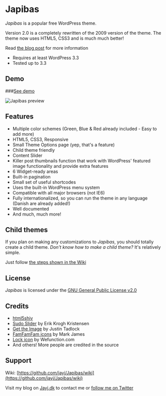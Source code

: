 # Japibas

<em>Japibas</em> is a popular free WordPress theme. 

Version 2.0 is a completely rewritten of the 2009 version of the theme. The theme now uses HTML5, CSS3 and is much much better!

Read [the blog post](http://jayj.dk/japibas-free-wordpress-theme/) for more information

* Requires at least WordPress 3.3
* Tested up to 3.3

## Demo

###[See demo](http://wpthemes.jayj.dk/japibas/)

![Japibas preview](http://i.imgur.com/H8sFf.png)

## Features

* Multiple color schemes (Green, Blue & Red already included - Easy to add more)
* HTML5, CSS3, Responsive
* Small Theme Options page (yep, that's a feature)
* Child theme friendly
* Content Slider
* Killer post thumbnails function that work with WordPress' featured image functionality and provide extra features
* 6 Widget-ready areas
* Built-in pagination
* Small set of useful shortcodes
* Uses the built-in WordPress menu system
* Compatible with all major browsers (not IE6)
* Fully internationalized, so you can run the theme in any language (Danish are already added!)
* Well documented
* And much, much more!


## Child themes

If you plan on making any customizations to <em>Japibas</em>, you should totally create a child theme. *Don't know how to make a child theme?* It's relatively simple.

Just follow [the steps shown in the Wiki](https://github.com/jayj/Japibas/wiki/Child-themes)

## License

<em>Japibas</em> is licensed under the [GNU General Public License v2.0](http://www.gnu.org/licenses/gpl-2.0.html)

## Credits

* [html5shiv](http://remysharp.com/html5-enabling-script)
* [Sudo Slider](http://webbies.dk/SudoSlider/) by Erik Krogh Kristensen
* [Get the Image](http://justintadlock.com/archives/2008/05/27/get-the-image-wordpress-plugin) by Justin Tadlock
* [FamFamFam icons](http://famfamfam.com/) by Mark James
* [Lock icon](http://wefunction.com/2008/07/function-free-icon-set/) by Wefunction.com
* And others! More people are credited in the source

## Support

Wiki: [https://github.com/jayj/Japibas/wiki](https://github.com/jayj/Japibas/wiki)

Visit my blog on [Jayj.dk](http://jayj.dk) to contact me or [follow me on Twitter](http://twitter.com/jayjdk)